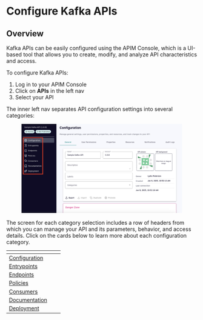 # Configure Kafka APIs

## Overview

Kafka APIs can be easily configured using the APIM Console, which is a UI-based tool that allows you to create, modify, and analyze API characteristics and access.&#x20;

To configure Kafka APIs:&#x20;

1. Log in to your APIM Console
2. Click on **APIs** in the left nav
3. Select your API

The inner left nav separates API configuration settings into several categories:&#x20;

<figure><img src="../../../.gitbook/assets/A 1 config general copy.png" alt=""><figcaption></figcaption></figure>

The screen for each category selection includes a row of headers from which you can manage your API and its parameters, behavior, and access details. Click on the cards below to learn more about each configuration category.

<table data-view="cards"><thead><tr><th></th><th></th><th></th></tr></thead><tbody><tr><td><a href="configuration.md">Configuration</a></td><td></td><td></td></tr><tr><td><a href="entrypoints.md">Entrypoints</a></td><td></td><td></td></tr><tr><td><a href="endpoints.md">Endpoints</a></td><td></td><td></td></tr><tr><td><a href="policies/">Policies</a></td><td></td><td></td></tr><tr><td><a href="consumers.md">Consumers</a></td><td></td><td></td></tr><tr><td><a href="documentation.md">Documentation</a></td><td></td><td></td></tr><tr><td><a href="deployment.md">Deployment</a></td><td></td><td></td></tr></tbody></table>

